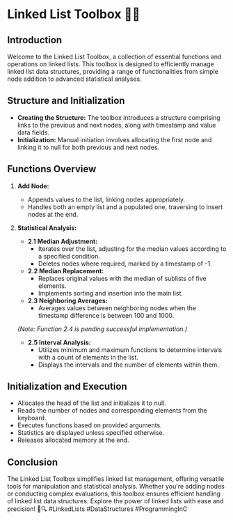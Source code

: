 # Linked List Toolbox 🧰🔗

## Introduction
Welcome to the Linked List Toolbox, a collection of essential functions and operations on linked lists. This toolbox is designed to efficiently manage linked list data structures, providing a range of functionalities from simple node addition to advanced statistical analyses.

## Structure and Initialization
- **Creating the Structure:** The toolbox introduces a structure comprising links to the previous and next nodes, along with timestamp and value data fields.
- **Initialization:** Manual initiation involves allocating the first node and linking it to null for both previous and next nodes.

## Functions Overview
1. **Add Node:**
   - Appends values to the list, linking nodes appropriately.
   - Handles both an empty list and a populated one, traversing to insert nodes at the end.

2. **Statistical Analysis:**
   - **2.1 Median Adjustment:**
      - Iterates over the list, adjusting for the median values according to a specified condition.
      - Deletes nodes where required, marked by a timestamp of -1.
   - **2.2 Median Replacement:**
      - Replaces original values with the median of sublists of five elements.
      - Implements sorting and insertion into the main list.
   - **2.3 Neighboring Averages:**
      - Averages values between neighboring nodes when the timestamp difference is between 100 and 1000.

   *(Note: Function 2.4 is pending successful implementation.)*

   - **2.5 Interval Analysis:**
      - Utilizes minimum and maximum functions to determine intervals with a count of elements in the list.
      - Displays the intervals and the number of elements within them.

## Initialization and Execution
- Allocates the head of the list and initializes it to null.
- Reads the number of nodes and corresponding elements from the keyboard.
- Executes functions based on provided arguments.
- Statistics are displayed unless specified otherwise.
- Releases allocated memory at the end.

## Conclusion
The Linked List Toolbox simplifies linked list management, offering versatile tools for manipulation and statistical analysis. Whether you're adding nodes or conducting complex evaluations, this toolbox ensures efficient handling of linked list data structures. Explore the power of linked lists with ease and precision! 🚀🔍 #LinkedLists #DataStructures #ProgrammingInC
